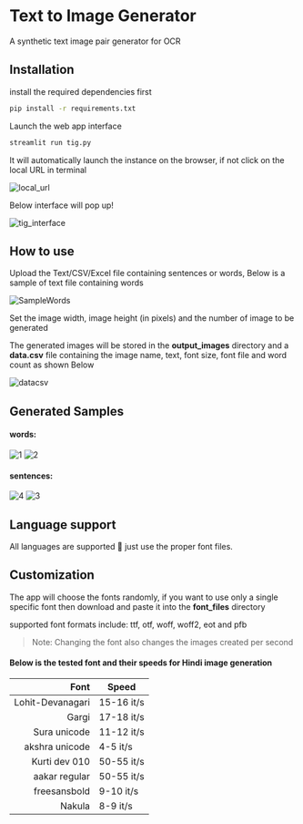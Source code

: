 
# Text to Image Generator

A synthetic text image pair generator for OCR

## Installation

install the required dependencies first

```bash
pip install -r requirements.txt
```

Launch the web app interface
```bash
streamlit run tig.py
```

It will automatically launch the instance on the browser, if not click on the local URL in terminal

![local_url](https://github.com/prathameshza/TextToImageGenerator/assets/46810093/66ce3475-915c-4e63-b8a0-e731b79bbb3f)

Below interface will pop up!

![tig_interface](https://github.com/prathameshza/TextToImageGenerator/assets/46810093/6bd0c568-ef86-4cb9-8491-8b4a9de8a7b1)

## How to use

Upload the Text/CSV/Excel file containing sentences or words,
Below is a sample of text file containing words

![SampleWords](https://github.com/prathameshza/TextToImageGenerator/assets/46810093/77aec91e-9a2b-4505-99ad-89a88af48dc6)


Set the image width, image height (in pixels) and the number of image to be generated

The generated images will be stored in the **output_images** directory and a **data.csv** file containing the image name, text, font size, font file and word count as shown Below

![datacsv](https://github.com/prathameshza/TextToImageGenerator/assets/46810093/b70b189d-625d-45b6-a62b-ec5cc2b5119f)

## Generated Samples

#### words:

![1](https://github.com/prathameshza/TextToImageGenerator/assets/46810093/32defbb9-7ce6-4fda-95f9-408b63225fab)
![2](https://github.com/prathameshza/TextToImageGenerator/assets/46810093/0dda3734-f2e3-47ff-b99f-d1467022cbb0)

#### sentences:

![4](https://github.com/prathameshza/TextToImageGenerator/assets/46810093/9525d8fe-9ca8-4ba3-a63f-6c4aaf08565f)
![3](https://github.com/prathameshza/TextToImageGenerator/assets/46810093/2dcc2a87-8547-472f-aac2-1c5a305a55bb)

## Language support

All languages are supported 🥳 just use the proper font files.


## Customization
The app will choose the fonts randomly, if you want to use only a single specific font then download and paste it into the **font_files** directory

supported font formats include: ttf, otf, woff, woff2, eot and pfb

> Note: Changing the font also changes the images created per second
#### Below is the tested font and their speeds for Hindi image generation
| Font            | Speed     |
|----------------:|-----------|
|Lohit-Devanagari | 15-16 it/s|
|Gargi            | 17-18 it/s|
|Sura unicode     | 11-12 it/s|
|akshra unicode   | 4-5 it/s  |
|Kurti dev 010    | 50-55 it/s|
|aakar regular    | 50-55 it/s|
|freesansbold     | 9-10 it/s |
|Nakula           | 8-9 it/s  |
